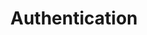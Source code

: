 ---
title: Authentication
product-type: "import-api"
content-type: "api-doc"
order: 3

sections:
  - content: |
      The Import API uses an API access token and your Stitch client ID to authenticate requests. Import API access tokens can be generated and managed in the **{{ app.page-names.int-settings }}** page for any Import API integration in your [Stitch account]({{ site.sign-in }}){:target="new"}.

      Authentication is performed via bearer auth, where your Import API access token is provided in the header of your request as `-H 'Authorization: Bearer <IMPORT_API_ACCESS_TOKEN>'`. 

      Every record in the request body must also contain your [Stitch client ID](#stitch-client-id):

      ```json
      curl -X POST {{ site.data.import-api.api.base-url | append: site.data.import-api.api.core-objects.push.url }} \
        -H 'Content-Type: application/json' \
        -H 'Authorization: Bearer <IMPORT_API_ACCESS_TOKEN>' \
        -d $
        '[
          {
            "client_id": 7723,              /* Stitch client ID */
            "table_name": "customers",
            "sequence": 106,
            "data": {
              "id": 4,
              "name": "Beamo"
            },
            "key_names": [
              "id"
            ],
            "action": "upsert"
          },
          {
            "client_id": 7723,              /* Stitch client ID */
            "table_name": "orders",
            "sequence": 100,
            "key_names": [
              "order_id"
            ],
            "data": {
              "order_id": 561,
              "customer_id": 4
            },
            "action": "upsert"
          }
        ]'
      ```

      Your API access token has write access to the Stitch integration schema or dataset in your destination. Because of this, API access tokens should be thought of like passwords - don't share them in publicly accessible places like Stackoverflow, GitHub, etc. If an API access token is ever lost or compromised, you can revoke it and create a new token.

  - title: "Generate or revoke Import API access tokens"
    anchor: "generate-revoke-import-api-access-token"
    content: |
      Import API access tokens can be created and managed in two ways:

      1. **In the Stitch web app**. Anyone with a Stitch account can use this method. Refer to the [Generate and revoke Import API tokens in the Stitch app]({{ link.import-api.guides.generate-revoke-access-tokens | prepend: site.baseurl }}) for instructions.
      2. **Through the Stitch Connect API**. This method requires access to [Stitch Connect]({{ link.connect.api | prepend: site.baseurl }}). Refer to the [Connect API documentation]({{ site.data.connect.api.access-api }}) for more info on getting access.

      API access tokens are specific to the Import API integration they are created for. This means that data successfully pushed using a given API access token will only ever be loaded into the schema or dataset created for that integration.

  - title: "Stitch client IDs"
    anchor: "stitch-client-id"
    content: |
      Your Stitch client ID is the unique ID associated with your Stitch account. Your client ID must be provided for every record contained in a request body.

      {{ site.data.import-api.general.attributes.client-id | remove: "The Stitch client ID associated with your Stitch account." }}

      A client ID may have multiple API access tokens associated with it, but an API access token will only ever be associated with a single client ID.
---